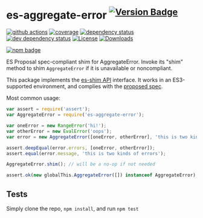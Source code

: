 # es-aggregate-error <sup>[![Version Badge][npm-version-svg]][package-url]</sup>

[![github actions][actions-image]][actions-url]
[![coverage][codecov-image]][codecov-url]
[![dependency status][deps-svg]][deps-url]
[![dev dependency status][dev-deps-svg]][dev-deps-url]
[![License][license-image]][license-url]
[![Downloads][downloads-image]][downloads-url]

[![npm badge][npm-badge-png]][package-url]

ES Proposal spec-compliant shim for AggregateError. Invoke its "shim" method to shim `AggregateError` if it is unavailable or noncompliant.

This package implements the [es-shim API](https://github.com/es-shims/api) interface. It works in an ES3-supported environment, and complies with the [proposed spec](https://tc39.es/proposal-promise-any/#sec-aggregate-error-object-structure).

Most common usage:
```js
var assert = require('assert');
var AggregateError = require('es-aggregate-error');

var oneError = new RangeError('hi!');
var otherError = new EvalError('oops');
var error = new AggregateError([oneError, otherError], 'this is two kinds of errors');

assert.deepEqual(error.errors, [oneError, otherError]);
assert.equal(error.message, 'this is two kinds of errors');

AggregateError.shim(); // will be a no-op if not needed

assert.ok(new globalThis.AggregateError([]) instanceof AggregateError);
```

## Tests
Simply clone the repo, `npm install`, and run `npm test`

[package-url]: https://npmjs.com/package/es-aggregate-error
[npm-version-svg]: https://versionbadg.es/es-shims/AggregateError.svg
[deps-svg]: https://david-dm.org/es-shims/AggregateError.svg
[deps-url]: https://david-dm.org/es-shims/AggregateError
[dev-deps-svg]: https://david-dm.org/es-shims/AggregateError/dev-status.svg
[dev-deps-url]: https://david-dm.org/es-shims/AggregateError#info=devDependencies
[npm-badge-png]: https://nodei.co/npm/es-aggregate-error.png?downloads=true&stars=true
[license-image]: https://img.shields.io/npm/l/es-aggregate-error.svg
[license-url]: LICENSE
[downloads-image]: https://img.shields.io/npm/dm/es-aggregate-error.svg
[downloads-url]: https://npm-stat.com/charts.html?package=es-aggregate-error
[codecov-image]: https://codecov.io/gh/es-shims/AggregateError/branch/main/graphs/badge.svg
[codecov-url]: https://app.codecov.io/gh/es-shims/AggregateError/
[actions-image]: https://img.shields.io/endpoint?url=https://github-actions-badge-u3jn4tfpocch.runkit.sh/es-shims/AggregateError
[actions-url]: https://github.com/es-shims/AggregateError/actions
